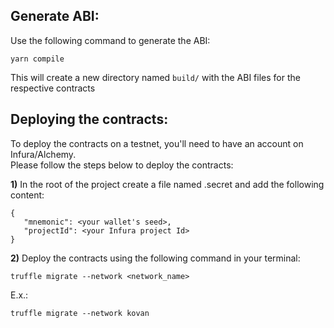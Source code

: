 ## Generate ABI:
Use the following command to generate the ABI:    

    yarn compile
    
This will create a new directory named `build/` with the ABI files for the respective contracts

## Deploying the contracts:
To deploy the contracts on a testnet, you'll need to have an account on Infura/Alchemy.  
Please follow the steps below to deploy the contracts:

**1)** In the root of the project create a file named .secret and add the following content:  
```
{
   "mnemonic": <your wallet's seed>,
   "projectId": <your Infura project Id>
}
```

**2)** Deploy the contracts using the following command in your terminal:  
```
truffle migrate --network <network_name>
```
E.x.: 
```
truffle migrate --network kovan
```
